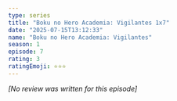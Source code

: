 ```yaml
---
type: series
title: "Boku no Hero Academia: Vigilantes 1x7"
date: "2025-07-15T13:12:33"
name: "Boku no Hero Academia: Vigilantes"
season: 1
episode: 7
rating: 3
ratingEmoji: ⭐️⭐️⭐️
---
```


*[No review was written for this episode]*
